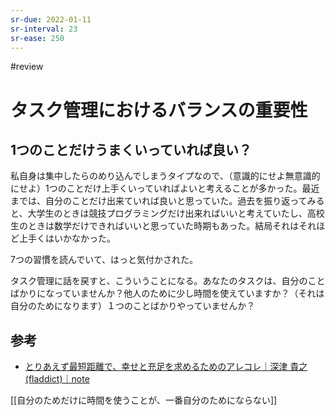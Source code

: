 ```yaml
---
sr-due: 2022-01-11
sr-interval: 23
sr-ease: 250
---
```


#review
# タスク管理におけるバランスの重要性

## 1つのことだけうまくいっていれば良い？

私自身は集中したらのめり込んでしまうタイプなので、（意識的にせよ無意識的にせよ）1つのことだけ上手くいっていればよいと考えることが多かった。最近までは、自分のことだけ出来ていれば良いと思っていた。過去を振り返ってみると、大学生のときは競技プログラミングだけ出来ればいいと考えていたし、高校生のときは数学だけできればいいと思っていた時期もあった。結局それはそれほど上手くはいかなかった。

7つの習慣を読んでいて、はっと気付かされた。

タスク管理に話を戻すと、こういうことになる。あなたのタスクは、自分のことばかりになっていませんか？他人のために少し時間を使えていますか？（それは自分のためになります）１つのことばかりやっていませんか？

## 参考

- [とりあえず最短距離で、幸せと充足を求めるためのアレコレ｜深津 貴之 (fladdict)｜note](https://note.com/fladdict/n/n9a7a812c36f3)

[[自分のためだけに時間を使うことが、一番自分のためにならない]]